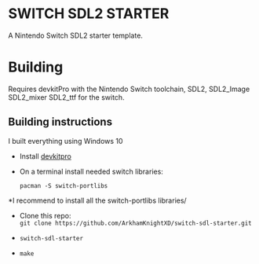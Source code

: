 # SWITCH SDL2 STARTER

A Nintendo Switch SDL2 starter template.

# Building

Requires devkitPro with the Nintendo Switch toolchain, SDL2, SDL2_Image SDL2_mixer SDL2_ttf for the switch.

## Building instructions

I built everything using Windows 10

* Install [devkitpro](https://devkitpro.org/wiki/Getting_Started#Unix-like_platforms)

* On a terminal install needed switch libraries:
  
  `pacman -S switch-portlibs`

*I recommend to install all the switch-portlibs libraries/

* Clone this repo:  
  `git clone https://github.com/ArkhamKnightXD/switch-sdl-starter.git`

* `switch-sdl-starter`
* `make`